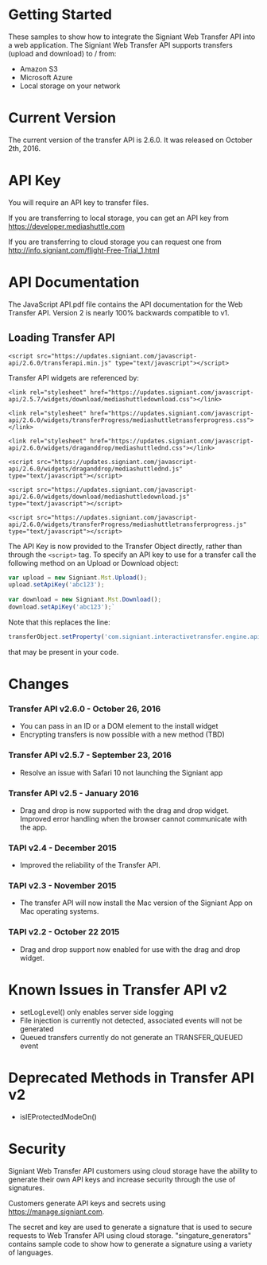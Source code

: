 # Getting Started
These samples to show how to integrate the Signiant Web Transfer API into a web application. The Signiant Web Transfer API supports transfers (upload and download) to / from: 
* Amazon S3
* Microsoft Azure
* Local storage on your network

# Current Version
The current version of the transfer API is 2.6.0. It was released on October 2th, 2016.

# API Key
You will require an API key to transfer files. 

If you are transferring to local storage, you can get an API key from https://developer.mediashuttle.com

If you are transferring to cloud storage you can request one from http://info.signiant.com/flight-Free-Trial_1.html

# API Documentation
The JavaScript API.pdf file contains the API documentation for the Web Transfer API. Version 2 is nearly 100% backwards compatible to v1. 

## Loading Transfer API

`<script src="https://updates.signiant.com/javascript-api/2.6.0/transferapi.min.js" type="text/javascript"></script>`

Transfer API widgets are referenced by:

`<link rel="stylesheet" href="https://updates.signiant.com/javascript-api/2.5.7/widgets/download/mediashuttledownload.css"></link>`

`<link rel="stylesheet" href="https://updates.signiant.com/javascript-api/2.6.0/widgets/transferProgress/mediashuttletransferprogress.css"></link>`

`<link rel="stylesheet" href="https://updates.signiant.com/javascript-api/2.6.0/widgets/draganddrop/mediashuttlednd.css"></link>`

`<script src="https://updates.signiant.com/javascript-api/2.6.0/widgets/draganddrop/mediashuttlednd.js" type="text/javascript"></script>`

`<script src="https://updates.signiant.com/javascript-api/2.6.0/widgets/download/mediashuttledownload.js" type="text/javascript"></script>`

`<script src="https://updates.signiant.com/javascript-api/2.6.0/widgets/transferProgress/mediashuttletransferprogress.js" type="text/javascript"></script>`

The API Key is now provided to the Transfer Object directly, rather than through the `<script>` tag. To specify an API key to use for a transfer call the following method on an Upload or Download object:

```javascript
var upload = new Signiant.Mst.Upload();
upload.setApiKey('abc123');
 
var download = new Signiant.Mst.Download();
download.setApiKey('abc123');`
```

Note that this replaces the line:
```javascript
transferObject.setProperty('com.signiant.interactivetransfer.engine.api_key', 'YOUR_API_KEY');
```
that may be present in your code.

# Changes
### Transfer API v2.6.0 - October 26, 2016
* You can pass in an ID or a DOM element to the install widget
* Encrypting transfers is now possible with a new method (TBD)

### Transfer API v2.5.7 - September 23, 2016
* Resolve an issue with Safari 10 not launching the Signiant app

### Transfer API v2.5 - January 2016
* Drag and drop is now supported with the drag and drop widget. Improved error handling when the browser cannot communicate with the app.

### TAPI v2.4 - December 2015
* Improved the reliability of the Transfer API. 

### TAPI v2.3 - November 2015
* The transfer API will now install the Mac version of the Signiant App on Mac operating systems. 

### TAPI v2.2 - October 22 2015
* Drag and drop support now enabled for use with the drag and drop widget.

# Known Issues in Transfer API v2
* setLogLevel() only enables server side logging
* File injection is currently not detected, associated events will not be generated
* Queued transfers currently do not generate an TRANSFER_QUEUED event

# Deprecated Methods in Transfer API v2
* isIEProtectedModeOn()

# Security
Signiant Web Transfer API customers using cloud storage have the ability to generate their own API keys and increase security through the use of signatures.

Customers generate API keys and secrets using https://manage.signiant.com. 

The secret and key are used to generate a signature that is used to secure requests to Web Transfer API using cloud storage. "singature_generators" contains sample code to show how to generate a signature using a variety of languages.
